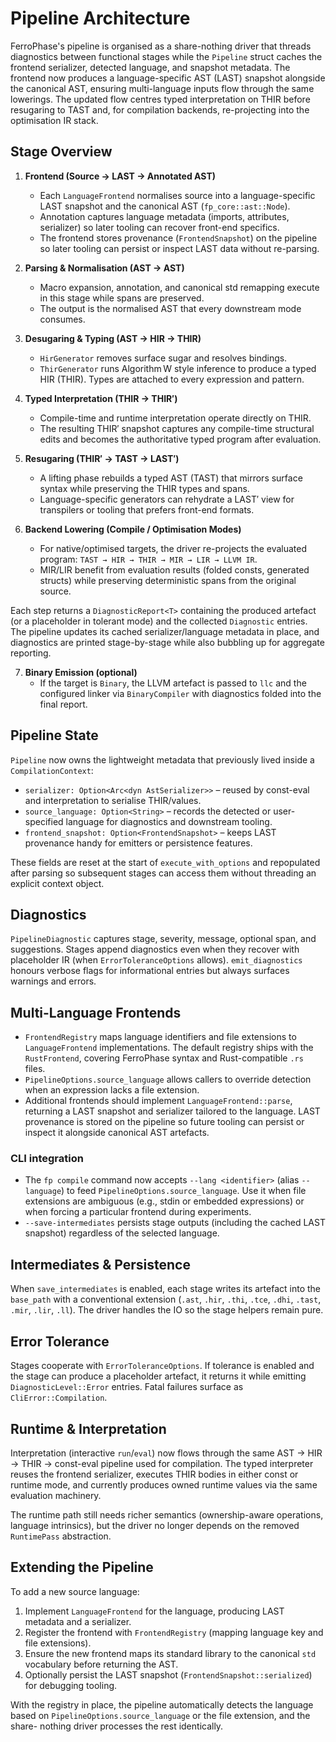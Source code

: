# Pipeline Architecture

FerroPhase's pipeline is organised as a share-nothing driver that threads
diagnostics between functional stages while the `Pipeline` struct caches the
frontend serializer, detected language, and snapshot metadata. The
frontend now produces a language-specific AST (LAST) snapshot alongside the
canonical AST, ensuring multi-language inputs flow through the same
lowerings. The updated flow centres typed interpretation on THIR before
resugaring to TAST and, for compilation backends, re-projecting into the
optimisation IR stack.

## Stage Overview

1. **Frontend (Source → LAST → Annotated AST)**
   - Each `LanguageFrontend` normalises source into a language-specific LAST
     snapshot and the canonical AST (`fp_core::ast::Node`).
   - Annotation captures language metadata (imports, attributes, serializer)
     so later tooling can recover front-end specifics.
   - The frontend stores provenance (`FrontendSnapshot`) on the pipeline so
     later tooling can persist or inspect LAST data without re-parsing.

2. **Parsing & Normalisation (AST → AST)**
   - Macro expansion, annotation, and canonical std remapping execute in this
     stage while spans are preserved.
   - The output is the normalised AST that every downstream mode consumes.

3. **Desugaring & Typing (AST → HIR → THIR)**
   - `HirGenerator` removes surface sugar and resolves bindings.
   - `ThirGenerator` runs Algorithm W style inference to produce a typed HIR
     (THIR). Types are attached to every expression and pattern.

4. **Typed Interpretation (THIR → THIR′)**
   - Compile-time and runtime interpretation operate directly on THIR.
   - The resulting THIR′ snapshot captures any compile-time structural edits and becomes the authoritative typed program after evaluation.

5. **Resugaring (THIR′ → TAST → LAST′)**
   - A lifting phase rebuilds a typed AST (TAST) that mirrors surface syntax
     while preserving the THIR types and spans.
   - Language-specific generators can rehydrate a LAST′ view for transpilers or
     tooling that prefers front-end formats.

6. **Backend Lowering (Compile / Optimisation Modes)**
   - For native/optimised targets, the driver re-projects the evaluated program:
     `TAST → HIR → THIR → MIR → LIR → LLVM IR`.
   - MIR/LIR benefit from evaluation results (folded consts, generated structs)
     while preserving deterministic spans from the original source.

Each step returns a `DiagnosticReport<T>` containing the produced artefact (or a
placeholder in tolerant mode) and the collected `Diagnostic` entries. The
pipeline updates its cached serializer/language metadata in place, and
diagnostics are printed stage-by-stage while also bubbling up for aggregate
reporting.

7. **Binary Emission (optional)**
   - If the target is `Binary`, the LLVM artefact is passed to `llc` and the
     configured linker via `BinaryCompiler` with diagnostics folded into the
     final report.

## Pipeline State

`Pipeline` now owns the lightweight metadata that previously lived inside a
`CompilationContext`:

- `serializer: Option<Arc<dyn AstSerializer>>` – reused by const-eval and
  interpretation to serialise THIR/values.
- `source_language: Option<String>` – records the detected or user-specified
  language for diagnostics and downstream tooling.
- `frontend_snapshot: Option<FrontendSnapshot>` – keeps LAST provenance handy
  for emitters or persistence features.

These fields are reset at the start of `execute_with_options` and repopulated
after parsing so subsequent stages can access them without threading an
explicit context object.

## Diagnostics

`PipelineDiagnostic` captures stage, severity, message, optional span, and
suggestions. Stages append diagnostics even when they recover with placeholder
IR (when `ErrorToleranceOptions` allows). `emit_diagnostics` honours verbose
flags for informational entries but always surfaces warnings and errors.

## Multi-Language Frontends

- `FrontendRegistry` maps language identifiers and file extensions to
  `LanguageFrontend` implementations. The default registry ships with the
  `RustFrontend`, covering FerroPhase syntax and Rust-compatible `.rs` files.
- `PipelineOptions.source_language` allows callers to override detection when an
  expression lacks a file extension.
- Additional frontends should implement `LanguageFrontend::parse`, returning a
  LAST snapshot and serializer tailored to the language. LAST provenance is
  stored on the pipeline so future tooling can persist or inspect it alongside
  canonical AST artefacts.

### CLI integration

- The `fp compile` command now accepts `--lang <identifier>` (alias `--language`)
  to feed `PipelineOptions.source_language`. Use it when file extensions are
  ambiguous (e.g., stdin or embedded expressions) or when forcing a particular
  frontend during experiments.
- `--save-intermediates` persists stage outputs (including the cached LAST
  snapshot) regardless of the selected language.

## Intermediates & Persistence

When `save_intermediates` is enabled, each stage writes its artefact into the
`base_path` with a conventional extension (`.ast`, `.hir`, `.thi`, `.tce`, `.dhi`,
`.tast`, `.mir`, `.lir`, `.ll`). The driver handles the IO so the stage helpers remain
pure.

## Error Tolerance

Stages cooperate with `ErrorToleranceOptions`. If tolerance is enabled and the
stage can produce a placeholder artefact, it returns it while emitting
`DiagnosticLevel::Error` entries. Fatal failures surface as `CliError::Compilation`.

## Runtime & Interpretation

Interpretation (interactive `run`/`eval`) now flows through the same AST → HIR
→ THIR → const-eval pipeline used for compilation. The typed interpreter reuses
the frontend serializer, executes THIR bodies in either const or runtime mode,
and currently produces owned runtime values via the same evaluation machinery.

The runtime path still needs richer semantics (ownership-aware operations,
language intrinsics), but the driver no longer depends on the removed
`RuntimePass` abstraction.

## Extending the Pipeline

To add a new source language:

1. Implement `LanguageFrontend` for the language, producing LAST metadata and a
   serializer.
2. Register the frontend with `FrontendRegistry` (mapping language key and file
   extensions).
3. Ensure the new frontend maps its standard library to the canonical `std`
   vocabulary before returning the AST.
4. Optionally persist the LAST snapshot (`FrontendSnapshot::serialized`) for
   debugging tooling.

With the registry in place, the pipeline automatically detects the language
based on `PipelineOptions.source_language` or the file extension, and the share-
 nothing driver processes the rest identically.
